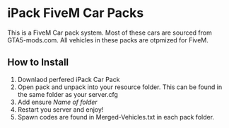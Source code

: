 
# iPack FiveM Car Packs

This is a FiveM Car pack system. Most of these cars are sourced from GTA5-mods.com. All vehicles in these packs are otpmized for FiveM.



## How to Install

1) Downlaod perfered iPack Car Pack
2) Open pack and unpack into your resource folder. This can be found in the same folder as your server.cfg
3) Add ensure *Name of folder*
4) Restart you server and enjoy!
5) Spawn codes are found in Merged-Vehicles.txt in each pack folder.
